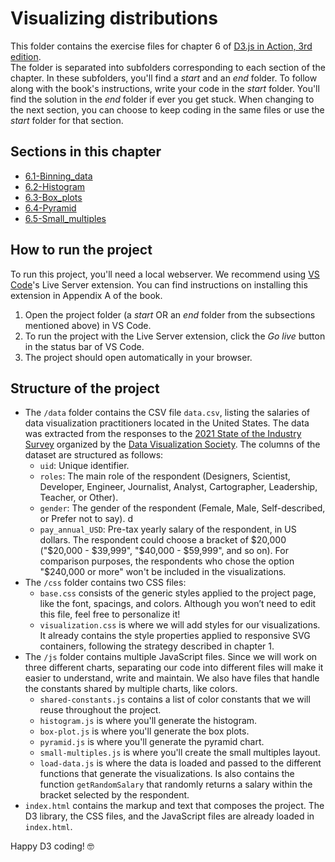 # Visualizing distributions
This folder contains the exercise files for chapter 6 of [D3.js in Action, 3rd edition](https://www.manning.com/books/d3js-in-action-third-edition).
</br>
The folder is separated into subfolders corresponding to each section of the chapter. In these subfolders, you'll find a *start* and an *end* folder. To follow along with the book's instructions, write your code in the *start* folder. You'll find the solution in the *end* folder if ever you get stuck.
When changing to the next section, you can choose to keep coding in the same files or use the *start* folder for that section.

## Sections in this chapter
* [6.1-Binning_data](https://github.com/d3js-in-action-third-edition/code-files/tree/main/chapter_06/6.1-Binning_data)
* [6.2-Histogram](https://github.com/d3js-in-action-third-edition/code-files/tree/main/chapter_06/6.2-Histogram)
* [6.3-Box_plots](https://github.com/d3js-in-action-third-edition/code-files/tree/main/chapter_06/6.3-Box_plots)
* [6.4-Pyramid](https://github.com/d3js-in-action-third-edition/code-files/tree/main/chapter_06/6.4-Pyramid)
* [6.5-Small_multiples](https://github.com/d3js-in-action-third-edition/code-files/tree/main/chapter_06/6.5-Small_multiples)

## How to run the project
To run this project, you'll need a local webserver. We recommend using [VS Code](https://code.visualstudio.com/)'s Live Server extension. You can find instructions on installing this extension in Appendix A of the book.
1. Open the project folder (a *start* OR an *end* folder from the subsections mentioned above) in VS Code.
2. To run the project with the Live Server extension, click the *Go live* button in the status bar of VS Code.
3. The project should open automatically in your browser.

## Structure of the project
* The `/data` folder contains the CSV file `data.csv`, listing the salaries of data visualization practitioners located in the United States. The data was extracted from the responses to the [2021 State of the Industry Survey](https://docs.google.com/spreadsheets/d/1lDkxioTmT5--JufJuYryiV5fKsdQQopvlSJO4Gh0ors/edit#gid=1462100456) organized by the [Data Visualization Society](www.datavisualizationsociety.org). The columns of the dataset are structured as follows:
    * `uid`: Unique identifier.
    * `roles`: The main role of the respondent (Designers, Scientist, Developer, Engineer, Journalist, Analyst, Cartographer, Leadership, Teacher, or Other).
    * `gender`: The gender of the respondent (Female, Male, Self-described, or Prefer not to say).  d
    * `pay_annual_USD`: Pre-tax yearly salary of the respondent, in US dollars. The respondent could choose a bracket of $20,000 ("$20,000 - $39,999", "$40,000 - $59,999", and so on). For comparison purposes, the respondents who chose the option "$240,000 or more" won't be included in the visualizations.
* The `/css` folder contains two CSS files:
    * `base.css` consists of the generic styles applied to the project page, like the font, spacings, and colors. Although you won’t need to edit this file, feel free to personalize it!
    * `visualization.css` is where we will add styles for our visualizations. It already contains the style properties applied to responsive SVG containers, following the strategy described in chapter 1.
* The `/js` folder contains multiple JavaScript files. Since we will work on three different charts, separating our code into different files will make it easier to understand, write and maintain. We also have files that handle the constants shared by multiple charts, like colors.
    * `shared-constants.js` contains a list of color constants that we will reuse throughout the project.
    * `histogram.js` is where you'll generate the histogram.
    * `box-plot.js` is where you'll generate the box plots.
    * `pyramid.js` is where you'll generate the pyramid chart.
    * `small-multiples.js` is where you'll create the small multiples layout.
    * `load-data.js` is where the data is loaded and passed to the different functions that generate the visualizations. Is also contains the function `getRandomSalary` that randomly returns a salary within the bracket selected by the respondent.
* `index.html` contains the markup and text that composes the project. The D3 library, the CSS files, and the JavaScript files are already loaded in `index.html`.

Happy D3 coding! 🤓